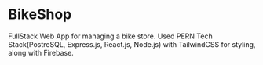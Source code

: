 # BikeShop

FullStack Web App for managing a bike store. Used PERN Tech Stack(PostreSQL, Express.js, React.js, Node.js) with TailwindCSS for styling, along with Firebase.
